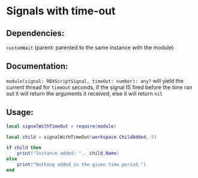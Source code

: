 # Signals with time-out

## Dependencies:
`customWait` (parent: parented to the same instance with the module)

## Documentation:

`module(signal: RBXScriptSignal, timeOut: number): any?` will yield the current thread for `timeOut` seconds, if the signal IS fired before the time ran out it will return the arguments it received, else it will return `nil`

## Usage:

```lua
local signalWithTimeOut = require(module)

local child = signalWithTimeOut(workspace.ChildAdded, 5)

if child then
	print("Instance added: ".. child.Name)
else
	print("Nothing added in the given time period.")
end
```